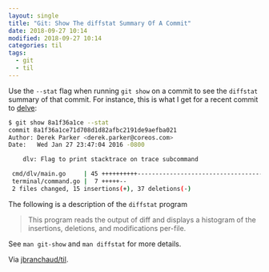 ```yaml
---
layout: single
title: "Git: Show The diffstat Summary Of A Commit"
date: 2018-09-27 10:14
modified: 2018-09-27 10:14
categories: til
tags:
  - git
  - til
---
```


Use the `--stat` flag when running `git show` on a commit to see the
`diffstat` summary of that commit. For instance, this is what I get for a
recent commit to [delve](https://github.com/derekparker/delve):

```bash
$ git show 8a1f36a1ce --stat
commit 8a1f36a1ce71d708d1d82afbc2191de9aefba021
Author: Derek Parker <derek.parker@coreos.com>
Date:   Wed Jan 27 23:47:04 2016 -0800

    dlv: Flag to print stacktrace on trace subcommand

 cmd/dlv/main.go     | 45 ++++++++++-----------------------------------
 terminal/command.go |  7 +++++--
 2 files changed, 15 insertions(+), 37 deletions(-)
```

The following is a description of the `diffstat` program

> This  program  reads the output of diff and displays a histogram of the
> insertions, deletions, and modifications per-file.

See `man git-show` and `man diffstat` for more details.

Via [jbranchaud/til](https://github.com/jbranchaud/til).
